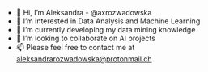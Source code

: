 - 👋 Hi, I’m Aleksandra - @axrozwadowska
- 👀 I’m interested in Data Analysis and Machine Learning
- 🌱 I’m currently developing my data mining knowledge
- 💞 I’m looking to collaborate on AI projects
- 📫 Please feel free to contact me at aleksandrarozwadowska@protonmail.ch 

<!---
axrozwadowska/axrozwadowska is a ✨ special ✨ repository because its `README.md` (this file) appears on your GitHub profile.
You can click the Preview link to take a look at your changes.
--->
